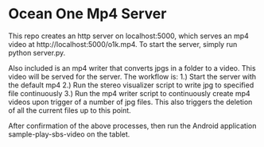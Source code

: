 # Ocean One Mp4 Server

This repo creates an http server on localhost:5000, which serves an mp4 video at http://localhost:5000/o1k.mp4. To start the server, simply run python server.py. 

Also included is an mp4 writer that converts jpgs in a folder to a video. This video will be served for the server. The workflow is:
1.)  Start the server with the default mp4
2.)  Run the stereo visualizer script to write jpg to specified file continuously
3.)  Run the mp4 writer script to continuously create mp4 videos upon trigger of a number of jpg files. This also triggers the deletion of all the current files up to this point.

After confirmation of the above processes, then run the Android application sample-play-sbs-video on the tablet. 

